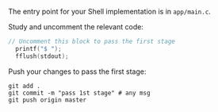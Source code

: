 The entry point for your Shell implementation is in `app/main.c`.

Study and uncomment the relevant code: 

```c
// Uncomment this block to pass the first stage
  printf("$ ");
  fflush(stdout);
```

Push your changes to pass the first stage:

```
git add .
git commit -m "pass 1st stage" # any msg
git push origin master
```
